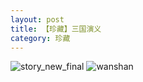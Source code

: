 ```yaml
---
layout: post
title: 【珍藏】三国演义
category: 珍藏
---
```

![story_new_final](http://rh8cub8wq.hd-bkt.clouddn.com/img/story_new_final_0322.png)
![wanshan](http://rh8cub8wq.hd-bkt.clouddn.com/img/wanshan.png)





  




